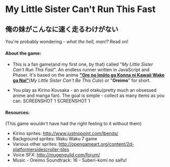 # My Little Sister Can't Run This Fast
## 俺の妹がこんなに速く走るわけがない

You're probably wondering - _what the hell, man!?_ Read on!

#### About the game:
 - This is a fan game(and my first one, by that) called "_My Little Sister Can't Run This Fast_". An endless runner written in JavaScript and Phaser.
 It's based on the anime [**"Ore no Imōto ga Konna ni Kawaii Wake ga Nai"**](http://myanimelist.net/anime/8769/Ore_no_Imouto_ga_Konnani_Kawaii_Wake_ga_Nai)(_My Little Sister Can't Be This Cute_) or "**Oreimo**" for short. 
 
 
 - You play as Kirino Kousaka - an avid otaku(pretty much an obsessed anime and manga fan). The goal is simple - collect as many items as you can.
 SCREENSHOT 1
 SCREENSHOT 1

#### Resources:
(This game wouldn't have had the right feeling to it without them)
- Kirino sprites: http://www.justnopoint.com/lbends/
- Background sprites: Waku Waku 7 game
- Various other sprites: http://opengameart.org/content/2d-platformersidescroller-tiles
- Voice SFX: http://mugenguild.com/forum/
- Music - Oreimo Soundtrack: 16 - Suberi-komi no saifu!
